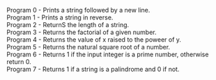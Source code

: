 Program 0 - Prints a string followed by a new line. <br>
Program 1 - Prints a string in reverse. <br>
Program 2 - ReturnS the length of a string. <br>
Program 3 - Returns the factorial of a given number. <br>
Program 4 - Returns the value of x raised to the poweer of y. <br>
Program 5 - Returns the natural square root of a number. <br>
Program 6 - Returns 1 if the input integer is a prime number, otherwise return 0. <br>
Program 7 - Returns 1 if a string is a palindrome and 0 if not. <br>
